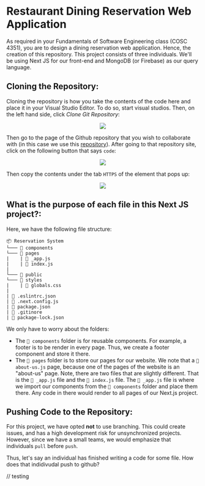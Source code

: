 # Restaurant Dining Reservation Web Application

As required in your Fundamentals of Software Engineering class (COSC 4351), you are to design a dining reservation web application. Hence, the creation of this repository. This project consists of three individuals. We'll be using Next JS for our front-end and MongoDB (or Firebase) as our query language. 

## Cloning the Repository:

Cloning the repository is how you take the contents of the code here and place it in your Visual Studio Editor. To do so, start visual studios. Then, on the left hand side, click *Clone Git Repository*:

<p align = "center">
  <kbd>
    <picture>
      <img src = "https://user-images.githubusercontent.com/78463059/192163325-6df6fdb6-1207-47f8-9c8b-52ae550ea42c.png" />
    </picture>
  </kbd>
</p>

Then go to the page of the Github repository that you wish to collaborate with (in this case we use this [repository](https://github.com/Sergio-Source-code/ReservationSystem/)). After going to that repository site, click on the following button that says `code`:

<p align = "center">
  <kbd>
    <picture>
      <img src = "https://user-images.githubusercontent.com/78463059/192163494-92f4c850-b1e1-4ea7-a4a5-4b22d1e08e40.png" />
    </picture>
  </kbd>
</p>
  
Then copy the contents under the tab `HTTPS` of the element that pops up:

<p align = "center">
  <kbd>
    <picture>
      <img src = "https://user-images.githubusercontent.com/78463059/192170312-3b833136-2e37-4ca5-a4f9-04272bc91128.png" />
    </picture>
  </kbd>
</p>

## What is the purpose of each file in this Next JS project?:

Here, we have the following file structure:
```
📦 Reservation System
└─── 📁 components
└─── 📁 pages
|    | 📜 _app.js
|    | 📜 index.js
|
└─── 📁 public
└─── 📁 styles
|    | 📜 globals.css
|
| 📜 .eslintrc.json
| 📜 .next.config.js
| 📜 package.json
| 📜 .gitinore
| 📜 package-lock.json
```

We only have to worry about the folders:
- The `📁 components` folder is for reusable components. For example, a footer is to be render in every page. Thus, we create a footer component and store it there.
- The `📁 pages` folder is to store our pages for our website. We note that a `📜 about-us.js` page, because one of the pages of the website is an "about-us" page. Note, there are two files that are slightly different. That is the `📜 _app.js` file and the `📜 index.js` file. The `📜 _app.js` file is where we import our components from the `📁 components` folder and place them there. Any code in there would render to all pages of our Next.js project.

## Pushing Code to the Repository:

For this project, we have opted **not** to use branching. This could create issues, and has a high development risk for unsynchronized projects. However, since we have a small teams, we would emphasize that individuals `pull` before `push`.

Thus, let's say an individual has finished writing a code for some file. How does that indidivudal push to github?

// testing